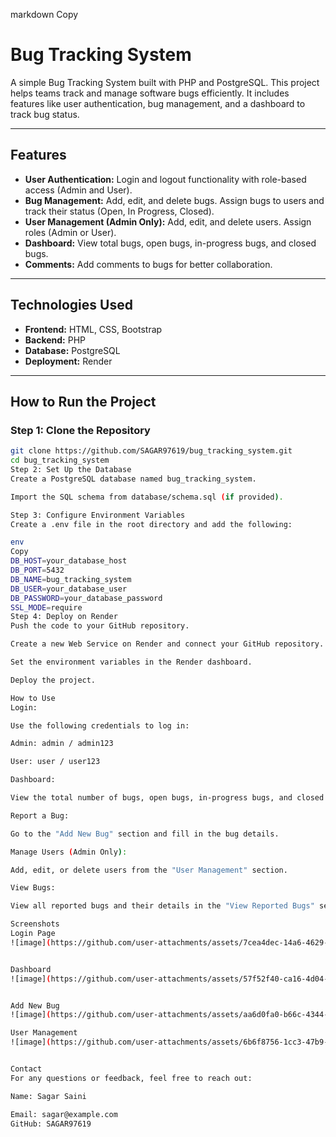 markdown
Copy
# Bug Tracking System

A simple Bug Tracking System built with PHP and PostgreSQL. This project helps teams track and manage software bugs efficiently. It includes features like user authentication, bug management, and a dashboard to track bug status.

---

## Features

- **User Authentication:** Login and logout functionality with role-based access (Admin and User).
- **Bug Management:** Add, edit, and delete bugs. Assign bugs to users and track their status (Open, In Progress, Closed).
- **User Management (Admin Only):** Add, edit, and delete users. Assign roles (Admin or User).
- **Dashboard:** View total bugs, open bugs, in-progress bugs, and closed bugs.
- **Comments:** Add comments to bugs for better collaboration.

---

## Technologies Used

- **Frontend:** HTML, CSS, Bootstrap
- **Backend:** PHP
- **Database:** PostgreSQL
- **Deployment:** Render

---

## How to Run the Project

### Step 1: Clone the Repository
```bash
git clone https://github.com/SAGAR97619/bug_tracking_system.git
cd bug_tracking_system
Step 2: Set Up the Database
Create a PostgreSQL database named bug_tracking_system.

Import the SQL schema from database/schema.sql (if provided).

Step 3: Configure Environment Variables
Create a .env file in the root directory and add the following:

env
Copy
DB_HOST=your_database_host
DB_PORT=5432
DB_NAME=bug_tracking_system
DB_USER=your_database_user
DB_PASSWORD=your_database_password
SSL_MODE=require
Step 4: Deploy on Render
Push the code to your GitHub repository.

Create a new Web Service on Render and connect your GitHub repository.

Set the environment variables in the Render dashboard.

Deploy the project.

How to Use
Login:

Use the following credentials to log in:

Admin: admin / admin123

User: user / user123

Dashboard:

View the total number of bugs, open bugs, in-progress bugs, and closed bugs.

Report a Bug:

Go to the "Add New Bug" section and fill in the bug details.

Manage Users (Admin Only):

Add, edit, or delete users from the "User Management" section.

View Bugs:

View all reported bugs and their details in the "View Reported Bugs" section.

Screenshots
Login Page
![image](https://github.com/user-attachments/assets/7cea4dec-14a6-4629-91b7-bec059abf43c)


Dashboard
![image](https://github.com/user-attachments/assets/57f52f40-ca16-4d04-a79f-4221224fb018)


Add New Bug
![image](https://github.com/user-attachments/assets/aa6d0fa0-b66c-4344-a431-84c4c14b2e1e)

User Management
![image](https://github.com/user-attachments/assets/6b6f8756-1cc3-47b9-9ea6-681061ede403)


Contact
For any questions or feedback, feel free to reach out:

Name: Sagar Saini

Email: sagar@example.com
GitHub: SAGAR97619

